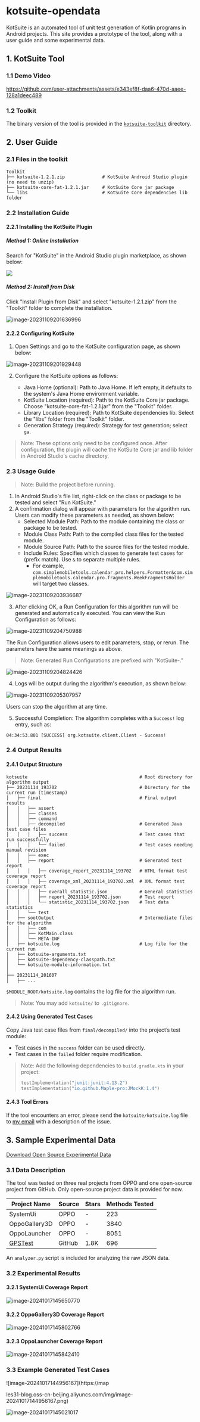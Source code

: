 # kotsuite-opendata

KotSuite is an automated tool of unit test generation of Kotlin programs in Android projects. This site provides a prototype of the tool, along with a user guide and some experimental data.

## 1. KotSuite Tool

### 1.1 Demo Video

<!-- <video controls>
    <source src="./assets/demo_video.mkv" type="video/mp4">
</video> -->

https://github.com/user-attachments/assets/e343ef8f-daa6-470d-aaee-128a1deec489


### 1.2 Toolkit

The binary version of the tool is provided in the [`kotsuite-toolkit`](./kotsuite-toolkit/) directory.

## 2. User Guide

### 2.1 Files in the toolkit

```
Toolkit
├── kotsuite-1.2.1.zip              # KotSuite Android Studio plugin (no need to unzip)
├── kotsuite-core-fat-1.2.1.jar     # KotSuite Core jar package
└── libs                            # KotSuite Core dependencies lib folder
```

### 2.2 Installation Guide

#### 2.2.1 Installing the KotSuite Plugin

##### Method 1: Online Installation

Search for "KotSuite" in the Android Studio plugin marketplace, as shown below:

![](https://maples31-blog.oss-cn-beijing.aliyuncs.com/img/image-20231128-1d6866-20231128213845.png)

##### Method 2: Install from Disk

Click "Install Plugin from Disk" and select "kotsuite-1.2.1.zip" from the "Toolkit" folder to complete the installation.

![image-20231109201636996](https://maples31-blog.oss-cn-beijing.aliyuncs.com/img/image-20231109201636996.png)

#### 2.2.2 Configuring KotSuite

1.   Open Settings and go to the KotSuite configuration page, as shown below:

![image-20231109201929448](https://maples31-blog.oss-cn-beijing.aliyuncs.com/img/image-20231109201929448.png)

2.   Configure the KotSuite options as follows:

     -   Java Home (optional): Path to Java Home. If left empty, it defaults to the system's Java Home environment variable.
     -   KotSuite Location (required): Path to the KotSuite Core jar package. Choose "kotsuite-core-fat-1.2.1.jar" from the "Toolkit" folder.
     -   Library Location (required): Path to KotSuite dependencies lib. Select the "libs" folder from the "Toolkit" folder.
     -   Generation Strategy (required): Strategy for test generation; select `ga`.

> Note: These options only need to be configured once. After configuration, the plugin will cache the KotSuite Core jar and lib folder in Android Studio's cache directory.

### 2.3 Usage Guide

> Note: Build the project before running.

1.   In Android Studio's file list, right-click on the class or package to be tested and select "Run KotSuite."
2.   A confirmation dialog will appear with parameters for the algorithm run. Users can modify these parameters as needed, as shown below:
     -   Selected Module Path: Path to the module containing the class or package to be tested.
     -   Module Class Path: Path to the compiled class files for the tested module.
     -   Module Source Path: Path to the source files for the tested module.
     -   Include Rules: Specifies which classes to generate test cases for (prefix match). Use `&` to separate multiple rules.
         -   For example, `com.simplemobiletools.calendar.pro.helpers.Formatter&com.simplemobiletools.calendar.pro.fragments.WeekFragmentsHolder` will target two classes.

![image-20231109203936687](https://maples31-blog.oss-cn-beijing.aliyuncs.com/img/image-20231109203936687.png)

3.   After clicking OK, a Run Configuration for this algorithm run will be generated and automatically executed. You can view the Run Configuration as follows:

![image-20231109204750988](https://maples31-blog.oss-cn-beijing.aliyuncs.com/img/image-20231109204750988.png)

The Run Configuration allows users to edit parameters, stop, or rerun. The parameters have the same meanings as above.

> Note: Generated Run Configurations are prefixed with "KotSuite-."

![image-20231109204824426](https://maples31-blog.oss-cn-beijing.aliyuncs.com/img/image-20231109204824426.png)

4.   Logs will be output during the algorithm's execution, as shown below:

![image-20231109205307957](https://maples31-blog.oss-cn-beijing.aliyuncs.com/img/image-20231109205307957.png)

Users can stop the algorithm at any time.

5.   Successful Completion: The algorithm completes with a `Success!` log entry, such as:

```
04:34:53.801 [SUCCESS] org.kotsuite.client.Client - Success!
```

### 2.4 Output Results

#### 2.4.1 Output Structure

```
kotsuite                                          # Root directory for algorithm output
├── 20231114_193702                               # Directory for the current run (timestamp)
│   ├── final                                     # Final output results
│   │   ├── assert           
│   │   ├── classes
│   │   ├── command
│   │   ├── decompiled                            # Generated Java test case files
│   │   │   ├── success                           # Test cases that run successfully
│   │   │   └── failed                            # Test cases needing manual revision
│   │   ├── exec
│   │   ├── report                                # Generated test report
│   │   │   ├── coverage_report_20231114_193702   # HTML format test coverage report
│   │   │   ├── coverage_xml_20231114_193702.xml  # XML format test coverage report
│   │   │   ├── overall_statistic.json            # General statistics
│   │   │   ├── report_20231114_193702.json       # Test report
│   │   │   └── statistic_20231114_193702.json    # Test data statistics
│   │   └── test
│   ├── sootOutput                                # Intermediate files for the algorithm
│   │   ├── com
│   │   ├── KotMain.class
│   │   └── META-INF
│   ├── kotsuite.log                              # Log file for the current run
│   ├── kotsuite-arguments.txt
│   ├── kotsuite-dependency-classpath.txt
│   └── kotsuite-module-information.txt
│
├── 20231114_201607
│   ├── ...
```

`$MODULE_ROOT/kotsuite.log` contains the log file for the algorithm run.

> Note: You may add `kotsuite/` to `.gitignore`.

#### 2.4.2 Using Generated Test Cases

Copy Java test case files from `final/decompiled/` into the project’s test module:

-   Test cases in the `success` folder can be used directly.
-   Test cases in the `failed` folder require modification.

> Note: Add the following dependencies to `build.gradle.kts` in your project:
>
> ```kotlin
> testImplementation("junit:junit:4.13.2")
> testImplementation("io.github.Maple-pro:JMockK:1.4")
> ```

#### 2.4.3 Tool Errors

If the tool encounters an error, please send the `kotsuite/kotsuite.log` file to [my email](yangfeng@whu.edu.cn) with a description of the issue.

## 3. Sample Experimental Data

[Download Open Source Experimental Data](./assets/open_source_experimental_data.zip)

### 3.1 Data Description

The tool was tested on three real projects from OPPO and one open-source project from GitHub. Only open-source project data is provided for now.

| Project Name                                  | Source | Stars   | Methods Tested |
| --------------------------------------------- | ------ | ------- | -------------- |
| SystemUi                                      | OPPO   | -       | 223            |
| OppoGallery3D                                 | OPPO   | -       | 3840           |
| OppoLauncher                                  | OPPO   | -       | 8051           |
| [GPSTest](https://github.com/barbeau/gpstest) | GitHub | 1.8K    | 696            |

An `analyzer.py` script is included for analyzing the raw JSON data.

### 3.2 Experimental Results

#### 3.2.1 SystemUi Coverage Report

![image-20241017145650770](https://maples31-blog.oss-cn-beijing.aliyuncs.com/img/image-20241017145650770.png)

#### 3.2.2 OppoGallery3D Coverage Report

![image-20241017145802766](https://maples31-blog.oss-cn-beijing.aliyuncs.com/img/image-20241017145802766.png)

#### 3.2.3 OppoLauncher Coverage Report

![image-20241017145842410](https://maples31-blog.oss-cn-beijing.aliyuncs.com/img/image-20241017145842410.png)

### 3.3 Example Generated Test Cases

![image-20241017144956167](https://map

les31-blog.oss-cn-beijing.aliyuncs.com/img/image-20241017144956167.png)

![image-20241017145021017](https://maples31-blog.oss-cn-beijing.aliyuncs.com/img/image-20241017145021017.png)